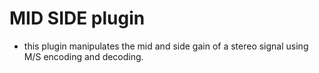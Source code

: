 # MID SIDE plugin
- this plugin manipulates the mid and side gain of a stereo signal using M/S encoding and
decoding.
